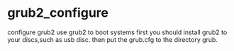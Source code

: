 # grub2_configure
configure grub2
use grub2 to boot systems
first you should install grub2 to your discs,such as usb disc.
then put the grub.cfg to the directory grub.
